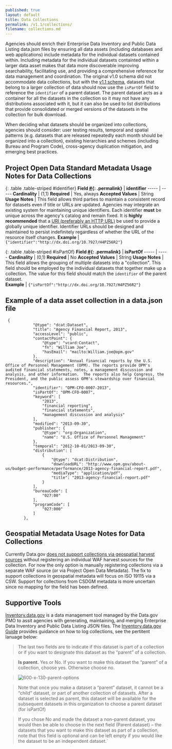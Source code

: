 ```yaml
---
published: true
layout: default
title: Data Collections
permalink: /v1.1/collections/
filename: collections.md
---
```


Agencies should enrich their Enterprise Data Inventory and Public Data Listing data.json files by ensuring all data assets (including databases and web applications) include metadata for the individual datasets contained within. Including metadata for the individual datasets containted within a larger data asset makes that data more discoverable improving searchability, facilitating use, and providing a comprehensive reference for data management and coordination. The original v1.0 schema did not accommodate data collections, but with the [v1.1 schema](/v1.1/schema/), datasets that belong to a larger collection of data should now use the `isPartOf` field to reference the `identifier` of a parent dataset. The parent dataset acts as a container for all the datasets in the collection so it may not have any distributions associated with it, but it can also be used to list distributions that provide consolidated or merged versions of the datasets in the collection for bulk download.  

When deciding what datasets should be organized into collections, agencies should consider: user testing results, temporal and spatial patterns (e.g. datasets that are released repeatedly each month should be organized into a collection), existing hierarchies and schemes (including Bureau and Program Code), cross-agency duplication mitigation, and emerging best practices. 

Project Open Data Standard Metadata Usage Notes for Data Collections
--------------------------------------------------

{: .table .table-striped #identifier}
**Field [#](#identifier){: .permalink}** | **identifier**
----- | -----
**Cardinality** | (1,1)
**Required** | Yes, always
**Accepted Values** | String
**Usage Notes** | This field allows third parties to maintain a consistent record for datasets even if title or URLs are updated. Agencies may integrate an existing system for maintaining unique identifiers. Each identifier **must** be unique across the agency's catalog and remain fixed. It is **highly recommended** that a [URI (preferably an HTTP URL)](http://tools.ietf.org/html/rfc3986#section-1.1.3) be used to provide a globally unique identifier. Identifier URLs should be designed and maintained to persist indefinitely regardless of whether the URL of the resource itself changes.
**Example** |  `{"identifier":"http://dx.doi.org/10.7927/H4PZ56R2"}`

{: .table .table-striped #isPartOf}
**Field [#](#isPartOf){: .permalink}** | **isPartOf**
----- | -----
**Cardinality** | (0,1)
**Required** | No
**Accepted Values** | String
**Usage Notes** | This field allows the grouping of multiple datasets into a "collection".  This field should be employed by the individual datasets that together make up a collection.  The value for this field should match the `identifier` of the parent dataset.  
**Example** |  `{"isPartOf":"http://dx.doi.org/10.7927/H4PZ56R2"}`


Example of a data asset collection in a data.json file
--------------------------------------------------
~~~~
 {
            "@type": "dcat:Dataset",
            "title": "Agency Financial Report, 2013",
            "accessLevel": "public",
            "contactPoint": {
                "@type": "vcard:Contact",
                "fn": "William Joe",
                "hasEmail": "mailto:William.joe@opm.gov"
            },
            "description": "Annual financial reports by the U.S. Office of Personnel Management (OPM). The reports provide OPM's audited financial statements, notes, a management discussion and analysis, and other information.  The reports also help Congress, the President, and the public assess OPM's stewardship over financial resources.",
            "identifier": "OPM-CFO-0007-2013",
            "isPartOf": "OPM-CFO-0007",
            "keyword": [
                "2013",
                "financial reporting",
                "financial statements",
                "management discussion and analysis"
            ],
            "modified": "2013-09-30",
            "publisher": {
                "@type": "org:Organization",
                "name": "U.S. Office of Personnel Management"
            },
            "temporal": "2012-10-01/2013-09-30",
            "distribution": [
                {
                    "@type": "dcat:Distribution",
                    "downloadURL": "http://www.opm.gov/about-us/budget-performance/performance/2013-agency-financial-report.pdf",
                    "mediaType": "application/pdf",
                    "title": "2013-agency-financial-report.pdf"
                }
            ],
            "bureauCode": [
                "027:00"
            ],
            "programCode": [
                "027:000"
            ]
        },
~~~~

Geospatial Metadata Usage Notes for Data Collections
--------------------------------------------------

Currently Data.gov [does not support collections via geospatial harvest sources](https://github.com/GSA/data.gov/issues/708) without registering an individual WAF harvest sources for the collection. For now the only option is manually registering collections via a separate WAF source (or via Project Open Data Metadata). The fix to support collections in geospatial metadata will focus on ISO 19115 via a CSW. Support for collections from CSDGM metadata is more uncertain since no mapping for the field has been defined.

Supportive Tools
--------------------------------------------------

[Inventory.data.gov](https:/inventory.data.gov) is a data management tool managed by the Data.gov PMO to assit agencies with generating, maintaining, and merging Enterprise Data Inventory and Public Data Listing JSON files. The [Inventory.data.gov Guide](http://www.digitalgov.gov/resources/inventory-data-gov-guide/) provides guidance on how to log collections, see the pertitent lanuage below:

> The last two fields are to indicate if this dataset is part of a collection or if you want to designate this dataset as the “parent” of a collection.

 > **Is parent.** Yes or No. If you want to make this dataset the “parent” of a collection, choose yes. Otherwise choose no.

> ![600-x-130-parent-options](https://cloud.githubusercontent.com/assets/1725454/11702210/e6b69194-9ea2-11e5-8507-69c3e63d8ea9.jpg)

> Note that once you make a dataset a “parent” dataset, it cannot be a “child” dataset, or part of another collection of datasets.   After a dataset is selected as parent, this dataset will be available for the subsequent datasets in this organization to choose a parent dataset (for isPartOf)

> If you chose No and made the dataset a non-parent dataset, you would then be able to choose in the next field (Parent dataset) – the datasets that you want to make this dataset as part of a collection, note that this field is optional and can be left empty if you would like the dataset to be  an independent dataset.`
